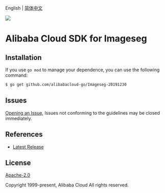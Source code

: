 English | [简体中文](README-CN.md)

![](https://aliyunsdk-pages.alicdn.com/icons/AlibabaCloud.svg)

# Alibaba Cloud SDK for Imageseg

## Installation
If you use `go mod` to manage your dependence, you can use the following command:

```sh
$ go get github.com/alibabacloud-go/Imageseg-20191230
```

## Issues
[Opening an Issue](https://github.com/aliyun/alibabacloud-sdk/issues/new), Issues not conforming to the guidelines may be closed immediately.

## References
* [Latest Release](https://github.com/aliyun/alibabacloud-sdk)

## License
[Apache-2.0](http://www.apache.org/licenses/LICENSE-2.0)

Copyright 1999-present, Alibaba Cloud All rights reserved.
